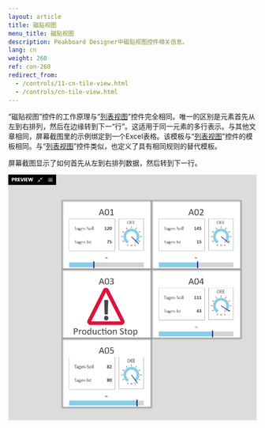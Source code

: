 ```yaml
---
layout: article
title: 磁贴视图
menu_title: 磁贴视图
description: Peakboard Designer中磁贴视图控件相关信息。
lang: cn
weight: 260
ref: con-260
redirect_from:
  - /controls/11-cn-tile-view.html
  - /controls/cn-tile-view.html
---
```


“磁贴视图”控件的工作原理与“[列表视图](/controls/10-cn-list-view.html)”控件完全相同。唯一的区别是元素首先从左到右排列，然后在边缘转到下一“行”。这适用于同一元素的多行表示。与其他文章相同，屏幕截图里的示例绑定到一个Excel表格。该模板与“[列表视图](/controls/10-cn-list-view.html)”控件的模板相同。与“[列表视图](/controls/10-cn-list-view.html)”控件类似，也定义了具有相同规则的替代模板。

屏幕截图显示了如何首先从左到右排列数据，然后转到下一行。

![image_1](/assets/images/Controls/TileView/tileview1.png)